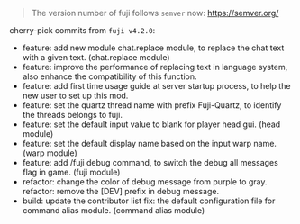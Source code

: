 > The version number of fuji follows `semver` now: https://semver.org/ 
 
cherry-pick commits from `fuji v4.2.0`:
- feature: add new module chat.replace module, to replace the chat text with a given text. (chat.replace module)
- feature: improve the performance of replacing text in language system, also enhance the compatibility of this function.
- feature: add first time usage guide at server startup process, to help the new user to set up this mod.
- feature: set the quartz thread name with prefix Fuji-Quartz, to identify the threads belongs to fuji.
- feature: set the default input value to blank for player head gui. (head module)
- feature: set the default display name based on the input warp name. (warp module)
- feature: add /fuji debug command, to switch the debug all messages flag in game. (fuji module)
- refactor: change the color of debug message from purple to gray.
refactor: remove the [DEV] prefix in debug message.
- build: update the contributor list
fix: the default configuration file for command alias module. (command alias module)